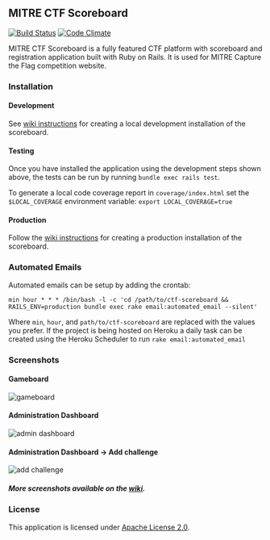 MITRE CTF Scoreboard
--------------------

[![Build Status](https://travis-ci.org/mitre-cyber-academy/ctf-scoreboard.svg?branch=master)](https://travis-ci.org/mitre-cyber-academy/ctf-scoreboard)
[![Code Climate](https://codeclimate.com/github/mitre-cyber-academy/ctf-scoreboard/badges/gpa.svg)](https://codeclimate.com/github/mitre-cyber-academy/ctf-scoreboard)

MITRE CTF Scoreboard is a fully featured CTF platform with scoreboard and registration application built with Ruby on Rails. It is used for MITRE Capture the Flag competition website.

### Installation

#### Development

See [wiki instructions](https://github.com/mitre-cyber-academy/ctf-scoreboard/wiki/Development-Installation) for creating a local development installation of the scoreboard.

#### Testing

Once you have installed the application using the development steps shown above, the tests can be run by running `bundle exec rails test`.

To generate a local code coverage report in `coverage/index.html` set the `$LOCAL_COVERAGE` environment variable: `export LOCAL_COVERAGE=true`

#### Production

Follow the [wiki instructions](https://github.com/mitre-cyber-academy/ctf-scoreboard/wiki/Production-Installation) for creating a production installation of the scoreboard.

### Automated Emails

Automated emails can be setup by adding the crontab:

```min hour * * * /bin/bash -l -c 'cd /path/to/ctf-scoreboard && RAILS_ENV=production bundle exec rake email:automated_email --silent'```

Where `min`, `hour`, and `path/to/ctf-scoreboard` are replaced with the values you prefer.
If the project is being hosted on Heroku a daily task can be created using the Heroku Scheduler to run `rake email:automated_email`

### Screenshots

#### Gameboard

![gameboard](https://i.imgur.com/9NkEPac.png)

#### Administration Dashboard

![admin dashboard](https://i.imgur.com/T9Fth6g.png)

#### Administration Dashboard -> Add challenge

![add challenge](https://i.imgur.com/kjkZ1pI.png)

##### More screenshots available on the [wiki](https://github.com/mitre-cyber-academy/ctf-scoreboard/wiki/Screenshots).

### License ###

This application is licensed under [Apache License 2.0](LICENSE).
